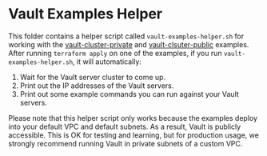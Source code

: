 # Vault Examples Helper

This folder contains a helper script called `vault-examples-helper.sh` for working with the 
[vault-cluster-private](https://github.com/hashicorp/terraform-aws-vault/tree/master/examples/vault-cluster-private) and [vault-clsuter-public](https://github.com/hashicorp/terraform-aws-vault/tree/master/examples/vault-cluster-public) 
examples. After running `terraform apply` on one of the examples, if you run  `vault-examples-helper.sh`, it will 
automatically:

1. Wait for the Vault server cluster to come up.
1. Print out the IP addresses of the Vault servers.
1. Print out some example commands you can run against your Vault servers.

Please note that this helper script only works because the examples deploy into your default VPC and default subnets.
As a result, Vault is publicly accessible. This is OK for testing and learning, but for production usage, we strongly 
recommend running Vault in private subnets of a custom VPC.
